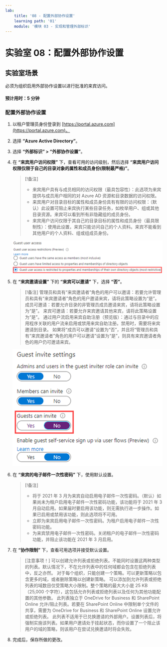 ```yaml
---
lab:
    title: '08 - 配置外部协作设置'
    learning path: '01'
    module: '模块 03 - 实现和管理外部标识'
---
```


# 实验室 08：配置外部协作设置

## 实验室场景

必须为组织启用外部协作设置以进行批准的来宾访问。

#### 预计用时：5 分钟

### 配置外部协作设置

1. 以租户管理员身份登录到 [https://portal.azure.com](https://portal.azure.com)。

1. 选择 **“Azure Active Directory”**。

1. 选择 **“外部标识” > “外部协作设置”**。

1. 在 **“来宾用户访问权限”** 下，查看可用的访问级别，然后选择 **“来宾用户访问权限仅限于自己的目录对象的属性和成员身份(限制最严格)”**。

    > [!备注]
    >
    >- 来宾用户具有与成员相同的访问权限（最具包容性）：此选项为来宾提供与成员用户相同的对 Azure AD 资源和目录数据的访问权限。
    >- 来宾用户对目录目标的属性和成员身份具有有限的访问权限：（默认）此设置可阻止来宾执行某些目录任务，如枚举用户、组或其他目录资源。来宾可以看到所有非隐藏组的成员身份。
    >- 来宾用户访问仅限于其自己的目录目标的属性和成员身份（最具限制性）：使用此设置，来宾只能访问自己的个人资料。来宾不能看到其他用户的个人资料、组或组成员身份。

    ![显示来宾用户访问限制选项的屏幕图像](./media/lp1-mod3-guest-user-access-restrictions.png)

1. 在 **“来宾邀请设置”** 下的 **“来宾可以邀请”** 下，选择 **“否”**。

    > [!备注]
    > 管理员和具有“来宾邀请者”角色的用户可以邀请：若要允许管理员和具有“来宾邀请者”角色的用户邀请来宾，请将此策略设置为“是”。
    > 成员可邀请：若要允许目录的非管理员成员邀请来宾，请将此策略设置为“是”。
    > 来宾可邀请：若要允许来宾邀请其他来宾，请将此策略设置为“是”。
    > 通过用户流启用来宾自助注册（预览版）：通过与目录中的应用程序关联的用户流来启用或禁用来宾自助注册。禁用时，需要将来宾邀请到目录。
    > 如果将“成员可以邀请”设置为“否”，并且将“管理员和具有“来宾邀请者”角色的用户可以邀请”设置为“是”，则具有来宾邀请者角色的用户仍可邀请来宾。

    ![显示来宾邀请设置的屏幕图像，其中突出显示了“来宾可以邀请”设为“否”](./media/lp1-mod3-guest-invite-settings.png)

1. 在 **“来宾的电子邮件一次性密码”** 下，使用默认设置。

    >[!备注]
    >
    >- 将于 2021 年 3 月为来宾自动启用电子邮件一次性密码。（默认）如果尚未为租户启用电子邮件一次性密码功能，该功能将于 2021 年 3 月自动启用。如果届时要启用该功能，则无需执行进一步操作。如果已启用或禁用该功能，则此选项将不可用。
    >- 立即为来宾启用电子邮件一次性密码。为租户启用电子邮件一次性密码功能。
    >- 为来宾禁用电子邮件一次性密码。关闭租户的电子邮件一次性密码功能，并阻止该功能在 2021 年 3 月启用。

1. 在 **“协作限制”** 下，查看可用选项并接受默认设置。

    > [注意事项！]
    > 可以创建允许列表或拒绝列表。不能同时设置这两种类型的列表。默认情况下，不在允许列表中的任何域都会包含在拒绝列表中，反之亦然。
    > 对于每个组织，只能创建一个策略。可以更新策略以包含更多的域，或者删除策略以创建新策略。
    > 可以添加到允许列表或拒绝列表的域数目仅受策略大小限制。整个策略的最大大小是 25 KB （25,000 个字符），这包括允许列表或拒绝列表以及任何为其他功能配置的其他参数。
    > 此列表独立于 OneDrive for Business 和 SharePoint Online 允许/阻止列表。若要在 SharePoint Online 中限制单个文件的共享，需要为 OneDrive for Business 和 SharePoint Online 设置允许或拒绝列表。
    > 此列表不适用于已兑换邀请的外部用户。设置列表后，将强制实施该列表。如果用户邀请处于挂起状态，而你设置了一个阻止该用户的域的策略，则该用户在尝试兑换邀请时将会失败。

1. 完成后，保存所做的更改。
